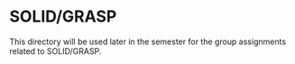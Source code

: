 # SOLID/GRASP
This directory will be used later in the semester for the group assignments related to SOLID/GRASP.

